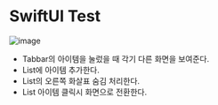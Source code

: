 # SwiftUI Test

![image](https://github.com/leojini/TestSwiftUI/assets/17540345/a52683e2-1f6d-45fc-9fa4-7592c96514d3)

- Tabbar의 아이템을 눌렀을 때 각기 다른 화면을 보여준다.
- List에 아이템 추가한다.
- List의 오른쪽 화살표 숨김 처리한다.
- List 아이템 클릭시 화면으로 전환한다.
